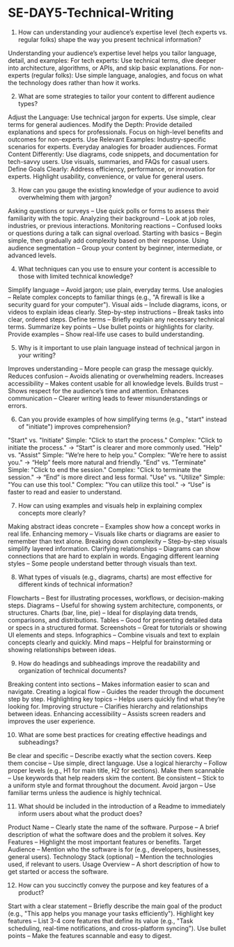 # SE-DAY5-Technical-Writing


1. How can understanding your audience’s expertise level (tech experts vs. regular folks) shape the way you present technical information?

Understanding your audience’s expertise level helps you tailor language, detail, and examples:
For tech experts:
Use technical terms, dive deeper into architecture, algorithms, or APIs, and skip basic explanations.
For non-experts (regular folks):
Use simple language, analogies, and focus on what the technology does rather than how it works.


2. What are some strategies to tailor your content to different audience types?
   
Adjust the Language:
Use technical jargon for experts.
Use simple, clear terms for general audiences.
Modify the Depth:
Provide detailed explanations and specs for professionals.
Focus on high-level benefits and outcomes for non-experts.
Use Relevant Examples:
Industry-specific scenarios for experts.
Everyday analogies for broader audiences.
Format Content Differently:
Use diagrams, code snippets, and documentation for tech-savvy users.
Use visuals, summaries, and FAQs for casual users.
Define Goals Clearly:
Address efficiency, performance, or innovation for experts.
Highlight usability, convenience, or value for general users.


3. How can you gauge the existing knowledge of your audience to avoid overwhelming them with jargon?

Asking questions or surveys – Use quick polls or forms to assess their familiarity with the topic.
Analyzing their background – Look at job roles, industries, or previous interactions.
Monitoring reactions – Confused looks or questions during a talk can signal overload.
Starting with basics – Begin simple, then gradually add complexity based on their response.
Using audience segmentation – Group your content by beginner, intermediate, or advanced levels.


4. What techniques can you use to ensure your content is accessible to those with limited technical knowledge?

Simplify language – Avoid jargon; use plain, everyday terms.
Use analogies – Relate complex concepts to familiar things (e.g., "A firewall is like a security guard for your computer").
Visual aids – Include diagrams, icons, or videos to explain ideas clearly.
Step-by-step instructions – Break tasks into clear, ordered steps.
Define terms – Briefly explain any necessary technical terms.
Summarize key points – Use bullet points or highlights for clarity.
Provide examples – Show real-life use cases to build understanding.


5. Why is it important to use plain language instead of technical jargon in your writing?

Improves understanding – More people can grasp the message quickly.
Reduces confusion – Avoids alienating or overwhelming readers.
Increases accessibility – Makes content usable for all knowledge levels.
Builds trust – Shows respect for the audience’s time and attention.
Enhances communication – Clearer writing leads to fewer misunderstandings or errors.


6. Can you provide examples of how simplifying terms (e.g., "start" instead of "initiate") improves comprehension?

"Start" vs. "Initiate"
Simple: "Click to start the process."
Complex: "Click to initiate the process."
→ “Start” is clearer and more commonly used.
"Help" vs. "Assist"
Simple: "We’re here to help you."
Complex: "We’re here to assist you."
→ “Help” feels more natural and friendly.
"End" vs. "Terminate"
Simple: "Click to end the session."
Complex: "Click to terminate the session."
→ “End” is more direct and less formal.
"Use" vs. "Utilize"
Simple: "You can use this tool."
Complex: "You can utilize this tool."
→ “Use” is faster to read and easier to understand.


7. How can using examples and visuals help in explaining complex concepts more clearly?

Making abstract ideas concrete – Examples show how a concept works in real life.
Enhancing memory – Visuals like charts or diagrams are easier to remember than text alone.
Breaking down complexity – Step-by-step visuals simplify layered information.
Clarifying relationships – Diagrams can show connections that are hard to explain in words.
Engaging different learning styles – Some people understand better through visuals than text.


8. What types of visuals (e.g., diagrams, charts) are most effective for different kinds of technical information?

Flowcharts – Best for illustrating processes, workflows, or decision-making steps.
Diagrams – Useful for showing system architecture, components, or structures.
Charts (bar, line, pie) – Ideal for displaying data trends, comparisons, and distributions.
Tables – Good for presenting detailed data or specs in a structured format.
Screenshots – Great for tutorials or showing UI elements and steps.
Infographics – Combine visuals and text to explain concepts clearly and quickly.
Mind maps – Helpful for brainstorming or showing relationships between ideas.

9. How do headings and subheadings improve the readability and organization of technical documents?

Breaking content into sections – Makes information easier to scan and navigate.
Creating a logical flow – Guides the reader through the document step by step.
Highlighting key topics – Helps users quickly find what they’re looking for.
Improving structure – Clarifies hierarchy and relationships between ideas.
Enhancing accessibility – Assists screen readers and improves the user experience.

10. What are some best practices for creating effective headings and subheadings?

Be clear and specific – Describe exactly what the section covers.
Keep them concise – Use simple, direct language.
Use a logical hierarchy – Follow proper levels (e.g., H1 for main title, H2 for sections).
Make them scannable – Use keywords that help readers skim the content.
Be consistent – Stick to a uniform style and format throughout the document.
Avoid jargon – Use familiar terms unless the audience is highly technical.


11. What should be included in the introduction of a Readme to immediately inform users about what the product does?

Product Name – Clearly state the name of the software.
Purpose – A brief description of what the software does and the problem it solves.
Key Features – Highlight the most important features or benefits.
Target Audience – Mention who the software is for (e.g., developers, businesses, general users).
Technology Stack (optional) – Mention the technologies used, if relevant to users.
Usage Overview – A short description of how to get started or access the software.


12. How can you succinctly convey the purpose and key features of a product?

Start with a clear statement – Briefly describe the main goal of the product (e.g., "This app helps you manage your tasks efficiently").
Highlight key features – List 3-4 core features that define its value (e.g., "Task scheduling, real-time notifications, and cross-platform syncing").
Use bullet points – Make the features scannable and easy to digest.
